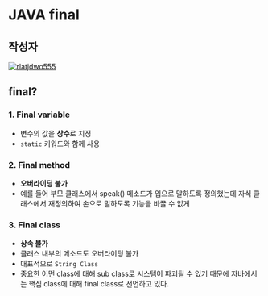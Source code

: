 # **JAVA final**

## 작성자
[![rlatjdwo555](https://avatars0.githubusercontent.com/u/28692938?s=100&v=4)](https://github.com/rlatjdwo555)

## final?

### 1. Final variable
- 변수의 값을 **상수**로 지정
- `static` 키워드와 함께 사용

### 2. Final method
- **오버라이딩 불가**
- 예를 들어 부모 클래스에서 speak() 메소드가 입으로 말하도록 정의했는데 자식 클래스에서 재정의하여 손으로 말하도록 기능을 바꿀 수 없게

### 3. Final class
- **상속 불가**
- 클래스 내부의 메소드도 오버라이딩 불가
- 대표적으로 `String Class`
- 중요한 어떤 class에 대해 sub class로 시스템이 파괴될 수 있기 때문에 자바에서는 핵심 class에 대해 final class로 선언하고 있다.  
